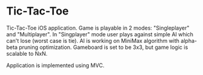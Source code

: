 # Tic-Tac-Toe

Tic-Tac-Toe iOS application. Game is playable in 2 modes: "Singleplayer" and "Multiplayer". In "Singplayer" mode user plays against simple AI which can't lose (worst case is tie). AI is working on MiniMax algorithm with alpha-beta pruning optimization. Gameboard is set to be 3x3, but game logic is scalable to NxN.

Application is implemented using MVC.
